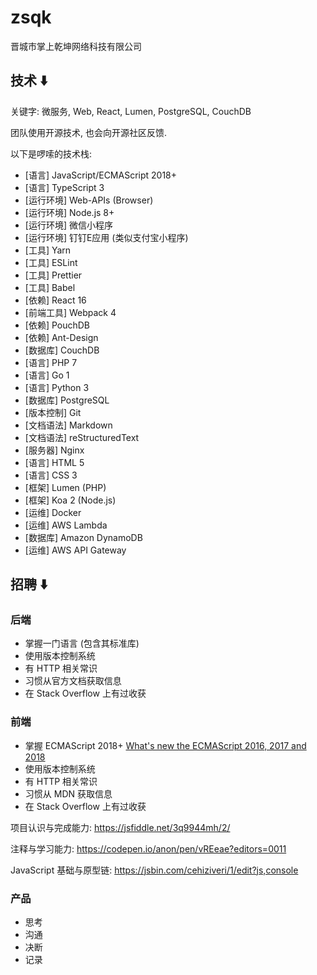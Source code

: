 # zsqk

晋城市掌上乾坤网络科技有限公司

## 技术 ⬇️

关键字: 微服务, Web, React, Lumen, PostgreSQL, CouchDB

团队使用开源技术, 也会向开源社区反馈.

以下是啰嗦的技术栈:

- [语言] JavaScript/ECMAScript 2018+
- [语言] TypeScript 3
- [运行环境] Web-APIs (Browser)
- [运行环境] Node.js 8+
- [运行环境] 微信小程序
- [运行环境] 钉钉E应用 (类似支付宝小程序)
- [工具] Yarn
- [工具] ESLint
- [工具] Prettier
- [工具] Babel
- [依赖] React 16
- [前端工具] Webpack 4
- [依赖] PouchDB
- [依赖] Ant-Design
- [数据库] CouchDB
- [语言] PHP 7
- [语言] Go 1
- [语言] Python 3
- [数据库] PostgreSQL
- [版本控制] Git
- [文档语法] Markdown
- [文档语法] reStructuredText
- [服务器] Nginx
- [语言] HTML 5
- [语言] CSS 3
- [框架] Lumen (PHP)
- [框架] Koa 2 (Node.js)
- [运维] Docker
- [运维] AWS Lambda
- [数据库] Amazon DynamoDB
- [运维] AWS API Gateway

## 招聘 ⬇️

### 后端

- 掌握一门语言 (包含其标准库)
- 使用版本控制系统
- 有 HTTP 相关常识
- 习惯从官方文档获取信息
- 在 Stack Overflow 上有过收获

### 前端

- 掌握 ECMAScript 2018+ [What's new the ECMAScript 2016, 2017 and 2018](https://medium.freecodecamp.org/d52fa3b5a70e)
- 使用版本控制系统
- 有 HTTP 相关常识
- 习惯从 MDN 获取信息
- 在 Stack Overflow 上有过收获

项目认识与完成能力:
https://jsfiddle.net/3q9944mh/2/

注释与学习能力:
https://codepen.io/anon/pen/vREeae?editors=0011

JavaScript 基础与原型链:
https://jsbin.com/cehiziveri/1/edit?js,console

### 产品

- 思考
- 沟通
- 决断
- 记录
